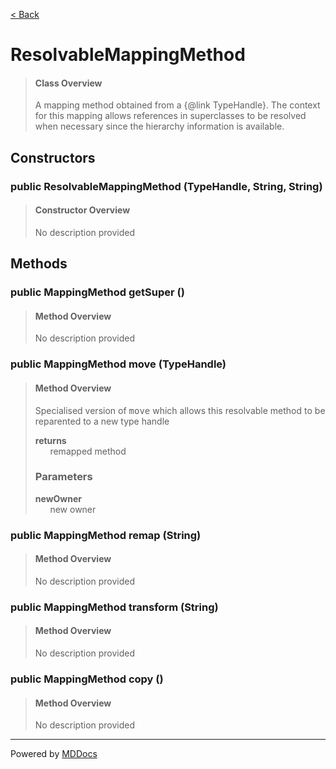 [< Back](../README.md)
# ResolvableMappingMethod #
>#### Class Overview ####
>A mapping method obtained from a {@link TypeHandle}. The context for this
 mapping allows references in superclasses to be resolved when necessary since
 the hierarchy information is available.
## Constructors ##
### public ResolvableMappingMethod (TypeHandle, String, String) ###
>#### Constructor Overview ####
>No description provided
>
## Methods ##
### public MappingMethod getSuper () ###
>#### Method Overview ####
>No description provided
>
### public MappingMethod move (TypeHandle) ###
>#### Method Overview ####
>Specialised version of <tt>move</tt> which allows this resolvable method
 to be reparented to a new type handle
>
>**returns**<br />
>&nbsp;&nbsp;&nbsp;&nbsp;&nbsp;&nbsp;remapped method
>
>### Parameters ###
>**newOwner**<br />
>&nbsp;&nbsp;&nbsp;&nbsp;&nbsp;&nbsp;new owner
>
### public MappingMethod remap (String) ###
>#### Method Overview ####
>No description provided
>
### public MappingMethod transform (String) ###
>#### Method Overview ####
>No description provided
>
### public MappingMethod copy () ###
>#### Method Overview ####
>No description provided
>

---
Powered by [MDDocs](https://github.com/VRCube/MDDocs)